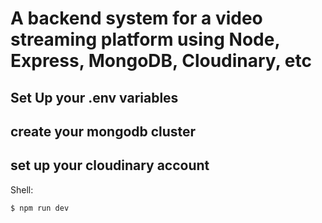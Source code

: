 # A backend system for a video streaming platform using Node, Express, MongoDB, Cloudinary, etc
## Set Up your .env variables
## create your mongodb cluster
## set up your cloudinary account

Shell:
````
$ npm run dev
````


